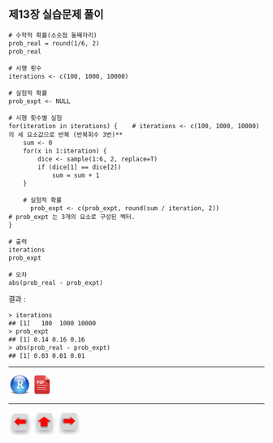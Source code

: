## 제13장 실습문제 풀이

```{r}
# 수학적 확률(소숫점 둘째자리)
prob_real = round(1/6, 2)
prob_real

# 시행 횟수
iterations <- c(100, 1000, 10000)

# 실험적 확률
prob_expt <- NULL

# 시행 횟수별 실험 
for(iteration in iterations) {    # iterations <- c(100, 1000, 10000) 의 세 요소값으로 반복 (반복회수 3번)**
    sum <- 0
    for(x in 1:iteration) {
        dice <- sample(1:6, 2, replace=T)
        if (dice[1] == dice[2])
            sum = sum + 1 
    }

	# 실험적 확률
      prob_expt <- c(prob_expt, round(sum / iteration, 2))             # prob_expt 는 3개의 요소로 구성된 벡터.
}

# 출력
iterations
prob_expt

# 오차
abs(prob_real - prob_expt)
```

결과 :

```
> iterations
## [1]   100  1000 10000
> prob_expt
## [1] 0.14 0.16 0.16
> abs(prob_real - prob_expt)
## [1] 0.03 0.01 0.01 
```



------

 [<img src="images/R.png" alt="R" style="zoom:80%;" />](source/ch_13_solution_exercise.R) [<img src="images/pdf_image.png" alt="pdf_image" style="zoom:80%;" />](pdf/ch_13_solution_exercise.pdf) 

------

[<img src="images/l-arrow.png" alt="l-arrow" style="zoom:67%;" />](ch_13_flipping_coins.html)    [<img src="images/home-arrow.png" alt="home-arrow" style="zoom:67%;" />](index.html)    [<img src="images/r-arrow.png" alt="r-arrow" style="zoom:67%;" />](ch_14_Artificial_Neural_Network.html)


